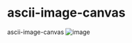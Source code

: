 # ascii-image-canvas
ascii-image-canvas
![image](https://github.com/dragana1611/ascii-image-canvas/assets/77893122/0f0589b2-7fd3-4e4e-b3a5-1576b9e13977)
